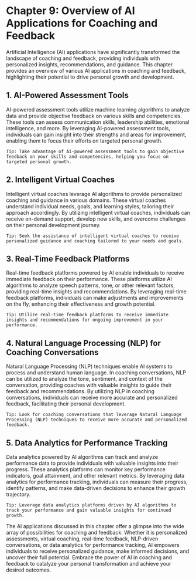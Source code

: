 Chapter 9: Overview of AI Applications for Coaching and Feedback
================================================================

Artificial Intelligence (AI) applications have significantly transformed the landscape of coaching and feedback, providing individuals with personalized insights, recommendations, and guidance. This chapter provides an overview of various AI applications in coaching and feedback, highlighting their potential to drive personal growth and development.

**1. AI-Powered Assessment Tools**
----------------------------------

AI-powered assessment tools utilize machine learning algorithms to analyze data and provide objective feedback on various skills and competencies. These tools can assess communication skills, leadership abilities, emotional intelligence, and more. By leveraging AI-powered assessment tools, individuals can gain insight into their strengths and areas for improvement, enabling them to focus their efforts on targeted personal growth.

`Tip: Take advantage of AI-powered assessment tools to gain objective feedback on your skills and competencies, helping you focus on targeted personal growth.`

**2. Intelligent Virtual Coaches**
----------------------------------

Intelligent virtual coaches leverage AI algorithms to provide personalized coaching and guidance in various domains. These virtual coaches understand individual needs, goals, and learning styles, tailoring their approach accordingly. By utilizing intelligent virtual coaches, individuals can receive on-demand support, develop new skills, and overcome challenges on their personal development journey.

`Tip: Seek the assistance of intelligent virtual coaches to receive personalized guidance and coaching tailored to your needs and goals.`

**3. Real-Time Feedback Platforms**
-----------------------------------

Real-time feedback platforms powered by AI enable individuals to receive immediate feedback on their performance. These platforms utilize AI algorithms to analyze speech patterns, tone, or other relevant factors, providing real-time insights and recommendations. By leveraging real-time feedback platforms, individuals can make adjustments and improvements on the fly, enhancing their effectiveness and growth potential.

`Tip: Utilize real-time feedback platforms to receive immediate insights and recommendations for ongoing improvement in your performance.`

**4. Natural Language Processing (NLP) for Coaching Conversations**
-------------------------------------------------------------------

Natural Language Processing (NLP) techniques enable AI systems to process and understand human language. In coaching conversations, NLP can be utilized to analyze the tone, sentiment, and context of the conversation, providing coaches with valuable insights to guide their feedback and recommendations. By utilizing NLP in coaching conversations, individuals can receive more accurate and personalized feedback, facilitating their personal development.

`Tip: Look for coaching conversations that leverage Natural Language Processing (NLP) techniques to receive more accurate and personalized feedback.`

**5. Data Analytics for Performance Tracking**
----------------------------------------------

Data analytics powered by AI algorithms can track and analyze performance data to provide individuals with valuable insights into their progress. These analytics platforms can monitor key performance indicators, goal attainment, and other relevant metrics. By leveraging data analytics for performance tracking, individuals can measure their progress, identify patterns, and make data-driven decisions to enhance their growth trajectory.

`Tip: Leverage data analytics platforms driven by AI algorithms to track your performance and gain valuable insights for continued growth.`

The AI applications discussed in this chapter offer a glimpse into the wide array of possibilities for coaching and feedback. Whether it is personalized assessments, virtual coaching, real-time feedback, NLP-driven conversations, or data analytics for performance tracking, AI empowers individuals to receive personalized guidance, make informed decisions, and uncover their full potential. Embrace the power of AI in coaching and feedback to catalyze your personal transformation and achieve your desired outcomes.
